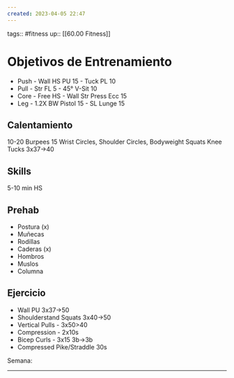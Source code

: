 ```yaml
---
created: 2023-04-05 22:47
---
```

tags:: #fitness
up:: [[60.00 Fitness]]
# Objetivos de Entrenamiento
- Push - Wall HS PU 15 - Tuck PL 10
- Pull - Str FL 5 - 45° V-Sit 10
- Core - Free HS - Wall Str Press Ecc 15
- Leg - 1.2X BW Pistol 15 - SL Lunge 15

## Calentamiento
10-20 Burpees
15 Wrist Circles, Shoulder Circles, Bodyweight Squats
Knee Tucks 3x37->40

## Skills
5-10 min HS

## Prehab
- Postura (x)
- Muñecas
- Rodillas
- Caderas (x)
- Hombros
- Muslos
- Columna

## Ejercicio
- Wall PU 3x37->50
- Shoulderstand Squats 3x40->50
- Vertical Pulls - 3x50>40
- Compression - 2x10s
- Bicep Curls - 3x15 3b->3b
- Compressed Pike/Straddle 30s

Semana: 
___
